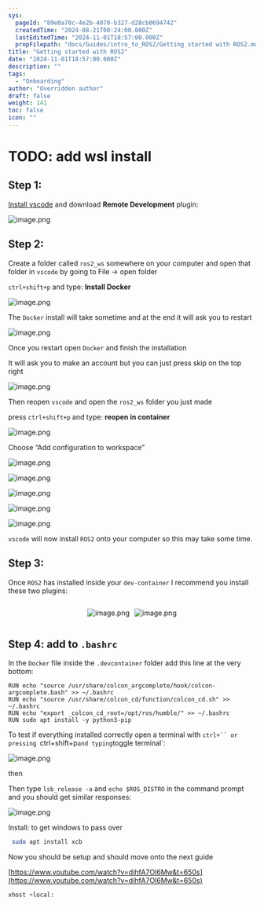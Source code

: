 ```yaml
---
sys:
  pageId: "89e0a78c-4e2b-4070-b327-d28cb0694742"
  createdTime: "2024-08-21T00:24:00.000Z"
  lastEditedTime: "2024-11-01T18:57:00.000Z"
  propFilepath: "docs/Guides/intro_to_ROS2/Getting started with ROS2.md"
title: "Getting started with ROS2"
date: "2024-11-01T18:57:00.000Z"
description: ""
tags:
  - "Onboarding"
author: "Overridden author"
draft: false
weight: 141
toc: false
icon: ""
---
```


# TODO: add wsl install

## Step 1:

[Install vscode](https://code.visualstudio.com/download) and download **Remote Development** plugin:

![image.png](https://prod-files-secure.s3.us-west-2.amazonaws.com/d518164a-d88e-44d1-a4ee-3adb3bd8bce0/efb52993-1881-4a40-b95e-6f020334f022/image.png?X-Amz-Algorithm=AWS4-HMAC-SHA256&X-Amz-Content-Sha256=UNSIGNED-PAYLOAD&X-Amz-Credential=ASIAZI2LB46645PIQX2M%2F20250206%2Fus-west-2%2Fs3%2Faws4_request&X-Amz-Date=20250206T070744Z&X-Amz-Expires=3600&X-Amz-Security-Token=IQoJb3JpZ2luX2VjED8aCXVzLXdlc3QtMiJGMEQCIHWzlzObpZGCZU2FPtno3%2FMiKqt8jghVSub2wfi72oMRAiAGJEbD%2FW2xXM6bYdz5aKDX%2Bvjv8UWWwHFq7bAgua2w%2BCr%2FAwhYEAAaDDYzNzQyMzE4MzgwNSIMv9fHYaSXqlBxUf3ZKtwDO3BWprJNnZNBOBaIufHlg18VVMZ8DDPNu00yEhrNxpOu96HLXy%2FINJi6fN%2FYYOlrgxWmpDDheFn8v1P1Ycojg91RkaH1v4%2BPwk0ltz9n9kz72i0ZW6xSfQTURAyRVGEGqyeaQWP5It7icLACbi2UshrawIbdGcTuiMX877E5cjFmKq89zFZT20sLEhg78ePH9vl6BfwWuO6f322J0VIxJALNH8qoTLFeGgcjwcRPo2EeWPiaOf%2BivcHG577Y0IbGRnXTPaPF2IHBZXi8g4V3zEy94yILvwMWd%2BvUQDIMEiJxmvdR2MF9eg%2FXnwv5wLzo36n9kAgGM138GSRlPWDKlAEEDMDGlqXdrJcWu4UBdSUzdodhvl2NHcZ%2BMbGuAv%2BywcXUlZr51VjGCabeDMU00pdxiCvRB84yEl7DPDp1N%2FyjxviLoFt8DSHyLr8TAU2NbeBCcPxeVQ7F%2Bx53o9qY0WejGGrBp41GWFHhN1glcvUxub3PtHxorZsLIBDw34Do1endffPc1iKwKdI%2BRt9%2FfYJ9TVtdUMbX4U6Ld%2BtIGqKKBpB97KtmJ4lsN2nM5bIq4mUDUDyjjzXsVhgZh6FwSpKHTDWnIcwnyz98J6f9PYdEdf88NlkBc8mWuRAwubaRvQY6pgHh%2B7usk5ihX2Sb%2BXfyWjPAXBW%2F8gzn%2FoyR3q4Uu%2BfkDqYW20PrPq2wBNFj05bIXnoADqi7EF5sqcRll80hBLoNt53tdGoXGh84X4%2Bwi4HDyPw2XAZTzk7rlhy15cbSIN%2FwfDeBF5yRpSVFBgs4z30uQZpYMEmkAF4YsRfEe9xgMHb2FZKyGjaewYvhyUAlr97Nz5Qe3VvCCCoFESFO0yQaEgGQ0RUy&X-Amz-Signature=da6119288401c59331f378cfb1c5af96ad480756dd6af9e10ff82430c5872134&X-Amz-SignedHeaders=host&x-id=GetObject)

## Step 2:

Create a folder called `ros2_ws` somewhere on your computer and open that folder in `vscode` by going to File → open folder 

`ctrl+shift+p` and type: **Install Docker**

![image.png](https://prod-files-secure.s3.us-west-2.amazonaws.com/d518164a-d88e-44d1-a4ee-3adb3bd8bce0/2269dc0e-1cd5-47ff-bceb-c04ad9b2eab0/image.png?X-Amz-Algorithm=AWS4-HMAC-SHA256&X-Amz-Content-Sha256=UNSIGNED-PAYLOAD&X-Amz-Credential=ASIAZI2LB46645PIQX2M%2F20250206%2Fus-west-2%2Fs3%2Faws4_request&X-Amz-Date=20250206T070744Z&X-Amz-Expires=3600&X-Amz-Security-Token=IQoJb3JpZ2luX2VjED8aCXVzLXdlc3QtMiJGMEQCIHWzlzObpZGCZU2FPtno3%2FMiKqt8jghVSub2wfi72oMRAiAGJEbD%2FW2xXM6bYdz5aKDX%2Bvjv8UWWwHFq7bAgua2w%2BCr%2FAwhYEAAaDDYzNzQyMzE4MzgwNSIMv9fHYaSXqlBxUf3ZKtwDO3BWprJNnZNBOBaIufHlg18VVMZ8DDPNu00yEhrNxpOu96HLXy%2FINJi6fN%2FYYOlrgxWmpDDheFn8v1P1Ycojg91RkaH1v4%2BPwk0ltz9n9kz72i0ZW6xSfQTURAyRVGEGqyeaQWP5It7icLACbi2UshrawIbdGcTuiMX877E5cjFmKq89zFZT20sLEhg78ePH9vl6BfwWuO6f322J0VIxJALNH8qoTLFeGgcjwcRPo2EeWPiaOf%2BivcHG577Y0IbGRnXTPaPF2IHBZXi8g4V3zEy94yILvwMWd%2BvUQDIMEiJxmvdR2MF9eg%2FXnwv5wLzo36n9kAgGM138GSRlPWDKlAEEDMDGlqXdrJcWu4UBdSUzdodhvl2NHcZ%2BMbGuAv%2BywcXUlZr51VjGCabeDMU00pdxiCvRB84yEl7DPDp1N%2FyjxviLoFt8DSHyLr8TAU2NbeBCcPxeVQ7F%2Bx53o9qY0WejGGrBp41GWFHhN1glcvUxub3PtHxorZsLIBDw34Do1endffPc1iKwKdI%2BRt9%2FfYJ9TVtdUMbX4U6Ld%2BtIGqKKBpB97KtmJ4lsN2nM5bIq4mUDUDyjjzXsVhgZh6FwSpKHTDWnIcwnyz98J6f9PYdEdf88NlkBc8mWuRAwubaRvQY6pgHh%2B7usk5ihX2Sb%2BXfyWjPAXBW%2F8gzn%2FoyR3q4Uu%2BfkDqYW20PrPq2wBNFj05bIXnoADqi7EF5sqcRll80hBLoNt53tdGoXGh84X4%2Bwi4HDyPw2XAZTzk7rlhy15cbSIN%2FwfDeBF5yRpSVFBgs4z30uQZpYMEmkAF4YsRfEe9xgMHb2FZKyGjaewYvhyUAlr97Nz5Qe3VvCCCoFESFO0yQaEgGQ0RUy&X-Amz-Signature=f657155888f73c264477971bb9459809e780d952c049e68ad88c0f1ae01556a0&X-Amz-SignedHeaders=host&x-id=GetObject)

The `Docker` install will take sometime and at the end it will ask you to restart

![image.png](https://prod-files-secure.s3.us-west-2.amazonaws.com/d518164a-d88e-44d1-a4ee-3adb3bd8bce0/ed233f78-be33-4b1f-b89c-9c346c0e961e/image.png?X-Amz-Algorithm=AWS4-HMAC-SHA256&X-Amz-Content-Sha256=UNSIGNED-PAYLOAD&X-Amz-Credential=ASIAZI2LB46645PIQX2M%2F20250206%2Fus-west-2%2Fs3%2Faws4_request&X-Amz-Date=20250206T070744Z&X-Amz-Expires=3600&X-Amz-Security-Token=IQoJb3JpZ2luX2VjED8aCXVzLXdlc3QtMiJGMEQCIHWzlzObpZGCZU2FPtno3%2FMiKqt8jghVSub2wfi72oMRAiAGJEbD%2FW2xXM6bYdz5aKDX%2Bvjv8UWWwHFq7bAgua2w%2BCr%2FAwhYEAAaDDYzNzQyMzE4MzgwNSIMv9fHYaSXqlBxUf3ZKtwDO3BWprJNnZNBOBaIufHlg18VVMZ8DDPNu00yEhrNxpOu96HLXy%2FINJi6fN%2FYYOlrgxWmpDDheFn8v1P1Ycojg91RkaH1v4%2BPwk0ltz9n9kz72i0ZW6xSfQTURAyRVGEGqyeaQWP5It7icLACbi2UshrawIbdGcTuiMX877E5cjFmKq89zFZT20sLEhg78ePH9vl6BfwWuO6f322J0VIxJALNH8qoTLFeGgcjwcRPo2EeWPiaOf%2BivcHG577Y0IbGRnXTPaPF2IHBZXi8g4V3zEy94yILvwMWd%2BvUQDIMEiJxmvdR2MF9eg%2FXnwv5wLzo36n9kAgGM138GSRlPWDKlAEEDMDGlqXdrJcWu4UBdSUzdodhvl2NHcZ%2BMbGuAv%2BywcXUlZr51VjGCabeDMU00pdxiCvRB84yEl7DPDp1N%2FyjxviLoFt8DSHyLr8TAU2NbeBCcPxeVQ7F%2Bx53o9qY0WejGGrBp41GWFHhN1glcvUxub3PtHxorZsLIBDw34Do1endffPc1iKwKdI%2BRt9%2FfYJ9TVtdUMbX4U6Ld%2BtIGqKKBpB97KtmJ4lsN2nM5bIq4mUDUDyjjzXsVhgZh6FwSpKHTDWnIcwnyz98J6f9PYdEdf88NlkBc8mWuRAwubaRvQY6pgHh%2B7usk5ihX2Sb%2BXfyWjPAXBW%2F8gzn%2FoyR3q4Uu%2BfkDqYW20PrPq2wBNFj05bIXnoADqi7EF5sqcRll80hBLoNt53tdGoXGh84X4%2Bwi4HDyPw2XAZTzk7rlhy15cbSIN%2FwfDeBF5yRpSVFBgs4z30uQZpYMEmkAF4YsRfEe9xgMHb2FZKyGjaewYvhyUAlr97Nz5Qe3VvCCCoFESFO0yQaEgGQ0RUy&X-Amz-Signature=a8cc6038d847256ec24ce1abdecaa5980d6ad9087ec03a3fd7205a2328ea587a&X-Amz-SignedHeaders=host&x-id=GetObject)

Once you restart open `Docker` and finish the installation

It will ask you to make an account but you can just press skip on the top right

![image.png](https://prod-files-secure.s3.us-west-2.amazonaws.com/d518164a-d88e-44d1-a4ee-3adb3bd8bce0/21010ad9-1659-4fd9-9f59-9932a09b2a3d/image.png?X-Amz-Algorithm=AWS4-HMAC-SHA256&X-Amz-Content-Sha256=UNSIGNED-PAYLOAD&X-Amz-Credential=ASIAZI2LB46645PIQX2M%2F20250206%2Fus-west-2%2Fs3%2Faws4_request&X-Amz-Date=20250206T070744Z&X-Amz-Expires=3600&X-Amz-Security-Token=IQoJb3JpZ2luX2VjED8aCXVzLXdlc3QtMiJGMEQCIHWzlzObpZGCZU2FPtno3%2FMiKqt8jghVSub2wfi72oMRAiAGJEbD%2FW2xXM6bYdz5aKDX%2Bvjv8UWWwHFq7bAgua2w%2BCr%2FAwhYEAAaDDYzNzQyMzE4MzgwNSIMv9fHYaSXqlBxUf3ZKtwDO3BWprJNnZNBOBaIufHlg18VVMZ8DDPNu00yEhrNxpOu96HLXy%2FINJi6fN%2FYYOlrgxWmpDDheFn8v1P1Ycojg91RkaH1v4%2BPwk0ltz9n9kz72i0ZW6xSfQTURAyRVGEGqyeaQWP5It7icLACbi2UshrawIbdGcTuiMX877E5cjFmKq89zFZT20sLEhg78ePH9vl6BfwWuO6f322J0VIxJALNH8qoTLFeGgcjwcRPo2EeWPiaOf%2BivcHG577Y0IbGRnXTPaPF2IHBZXi8g4V3zEy94yILvwMWd%2BvUQDIMEiJxmvdR2MF9eg%2FXnwv5wLzo36n9kAgGM138GSRlPWDKlAEEDMDGlqXdrJcWu4UBdSUzdodhvl2NHcZ%2BMbGuAv%2BywcXUlZr51VjGCabeDMU00pdxiCvRB84yEl7DPDp1N%2FyjxviLoFt8DSHyLr8TAU2NbeBCcPxeVQ7F%2Bx53o9qY0WejGGrBp41GWFHhN1glcvUxub3PtHxorZsLIBDw34Do1endffPc1iKwKdI%2BRt9%2FfYJ9TVtdUMbX4U6Ld%2BtIGqKKBpB97KtmJ4lsN2nM5bIq4mUDUDyjjzXsVhgZh6FwSpKHTDWnIcwnyz98J6f9PYdEdf88NlkBc8mWuRAwubaRvQY6pgHh%2B7usk5ihX2Sb%2BXfyWjPAXBW%2F8gzn%2FoyR3q4Uu%2BfkDqYW20PrPq2wBNFj05bIXnoADqi7EF5sqcRll80hBLoNt53tdGoXGh84X4%2Bwi4HDyPw2XAZTzk7rlhy15cbSIN%2FwfDeBF5yRpSVFBgs4z30uQZpYMEmkAF4YsRfEe9xgMHb2FZKyGjaewYvhyUAlr97Nz5Qe3VvCCCoFESFO0yQaEgGQ0RUy&X-Amz-Signature=a9020a77337bbd47d8099bbb23bbf7e07bdd85142e3ca67d92bc6642a6e8c550&X-Amz-SignedHeaders=host&x-id=GetObject)

Then reopen `vscode` and open the `ros2_ws` folder you just made

press `ctrl+shift+p` and type: **reopen in container**

![image.png](https://prod-files-secure.s3.us-west-2.amazonaws.com/d518164a-d88e-44d1-a4ee-3adb3bd8bce0/4e93b8c2-41ad-488c-8095-c74205196118/image.png?X-Amz-Algorithm=AWS4-HMAC-SHA256&X-Amz-Content-Sha256=UNSIGNED-PAYLOAD&X-Amz-Credential=ASIAZI2LB46645PIQX2M%2F20250206%2Fus-west-2%2Fs3%2Faws4_request&X-Amz-Date=20250206T070744Z&X-Amz-Expires=3600&X-Amz-Security-Token=IQoJb3JpZ2luX2VjED8aCXVzLXdlc3QtMiJGMEQCIHWzlzObpZGCZU2FPtno3%2FMiKqt8jghVSub2wfi72oMRAiAGJEbD%2FW2xXM6bYdz5aKDX%2Bvjv8UWWwHFq7bAgua2w%2BCr%2FAwhYEAAaDDYzNzQyMzE4MzgwNSIMv9fHYaSXqlBxUf3ZKtwDO3BWprJNnZNBOBaIufHlg18VVMZ8DDPNu00yEhrNxpOu96HLXy%2FINJi6fN%2FYYOlrgxWmpDDheFn8v1P1Ycojg91RkaH1v4%2BPwk0ltz9n9kz72i0ZW6xSfQTURAyRVGEGqyeaQWP5It7icLACbi2UshrawIbdGcTuiMX877E5cjFmKq89zFZT20sLEhg78ePH9vl6BfwWuO6f322J0VIxJALNH8qoTLFeGgcjwcRPo2EeWPiaOf%2BivcHG577Y0IbGRnXTPaPF2IHBZXi8g4V3zEy94yILvwMWd%2BvUQDIMEiJxmvdR2MF9eg%2FXnwv5wLzo36n9kAgGM138GSRlPWDKlAEEDMDGlqXdrJcWu4UBdSUzdodhvl2NHcZ%2BMbGuAv%2BywcXUlZr51VjGCabeDMU00pdxiCvRB84yEl7DPDp1N%2FyjxviLoFt8DSHyLr8TAU2NbeBCcPxeVQ7F%2Bx53o9qY0WejGGrBp41GWFHhN1glcvUxub3PtHxorZsLIBDw34Do1endffPc1iKwKdI%2BRt9%2FfYJ9TVtdUMbX4U6Ld%2BtIGqKKBpB97KtmJ4lsN2nM5bIq4mUDUDyjjzXsVhgZh6FwSpKHTDWnIcwnyz98J6f9PYdEdf88NlkBc8mWuRAwubaRvQY6pgHh%2B7usk5ihX2Sb%2BXfyWjPAXBW%2F8gzn%2FoyR3q4Uu%2BfkDqYW20PrPq2wBNFj05bIXnoADqi7EF5sqcRll80hBLoNt53tdGoXGh84X4%2Bwi4HDyPw2XAZTzk7rlhy15cbSIN%2FwfDeBF5yRpSVFBgs4z30uQZpYMEmkAF4YsRfEe9xgMHb2FZKyGjaewYvhyUAlr97Nz5Qe3VvCCCoFESFO0yQaEgGQ0RUy&X-Amz-Signature=fcd977fa34a35fc77e1b9c01ea09b51b544893d8bfbbc118c1bf1453cb66204b&X-Amz-SignedHeaders=host&x-id=GetObject)

Choose “Add configuration to workspace”

![image.png](https://prod-files-secure.s3.us-west-2.amazonaws.com/d518164a-d88e-44d1-a4ee-3adb3bd8bce0/9560b282-5060-4989-ba37-97e7b2c22476/image.png?X-Amz-Algorithm=AWS4-HMAC-SHA256&X-Amz-Content-Sha256=UNSIGNED-PAYLOAD&X-Amz-Credential=ASIAZI2LB46645PIQX2M%2F20250206%2Fus-west-2%2Fs3%2Faws4_request&X-Amz-Date=20250206T070744Z&X-Amz-Expires=3600&X-Amz-Security-Token=IQoJb3JpZ2luX2VjED8aCXVzLXdlc3QtMiJGMEQCIHWzlzObpZGCZU2FPtno3%2FMiKqt8jghVSub2wfi72oMRAiAGJEbD%2FW2xXM6bYdz5aKDX%2Bvjv8UWWwHFq7bAgua2w%2BCr%2FAwhYEAAaDDYzNzQyMzE4MzgwNSIMv9fHYaSXqlBxUf3ZKtwDO3BWprJNnZNBOBaIufHlg18VVMZ8DDPNu00yEhrNxpOu96HLXy%2FINJi6fN%2FYYOlrgxWmpDDheFn8v1P1Ycojg91RkaH1v4%2BPwk0ltz9n9kz72i0ZW6xSfQTURAyRVGEGqyeaQWP5It7icLACbi2UshrawIbdGcTuiMX877E5cjFmKq89zFZT20sLEhg78ePH9vl6BfwWuO6f322J0VIxJALNH8qoTLFeGgcjwcRPo2EeWPiaOf%2BivcHG577Y0IbGRnXTPaPF2IHBZXi8g4V3zEy94yILvwMWd%2BvUQDIMEiJxmvdR2MF9eg%2FXnwv5wLzo36n9kAgGM138GSRlPWDKlAEEDMDGlqXdrJcWu4UBdSUzdodhvl2NHcZ%2BMbGuAv%2BywcXUlZr51VjGCabeDMU00pdxiCvRB84yEl7DPDp1N%2FyjxviLoFt8DSHyLr8TAU2NbeBCcPxeVQ7F%2Bx53o9qY0WejGGrBp41GWFHhN1glcvUxub3PtHxorZsLIBDw34Do1endffPc1iKwKdI%2BRt9%2FfYJ9TVtdUMbX4U6Ld%2BtIGqKKBpB97KtmJ4lsN2nM5bIq4mUDUDyjjzXsVhgZh6FwSpKHTDWnIcwnyz98J6f9PYdEdf88NlkBc8mWuRAwubaRvQY6pgHh%2B7usk5ihX2Sb%2BXfyWjPAXBW%2F8gzn%2FoyR3q4Uu%2BfkDqYW20PrPq2wBNFj05bIXnoADqi7EF5sqcRll80hBLoNt53tdGoXGh84X4%2Bwi4HDyPw2XAZTzk7rlhy15cbSIN%2FwfDeBF5yRpSVFBgs4z30uQZpYMEmkAF4YsRfEe9xgMHb2FZKyGjaewYvhyUAlr97Nz5Qe3VvCCCoFESFO0yQaEgGQ0RUy&X-Amz-Signature=15e96a5dfec1396c1e02bcdfbfb58bea6ddf715aefec059472acdee7893e793d&X-Amz-SignedHeaders=host&x-id=GetObject)

![image.png](https://prod-files-secure.s3.us-west-2.amazonaws.com/d518164a-d88e-44d1-a4ee-3adb3bd8bce0/2ee63f81-886b-48e8-a553-dc6e5eac99e4/image.png?X-Amz-Algorithm=AWS4-HMAC-SHA256&X-Amz-Content-Sha256=UNSIGNED-PAYLOAD&X-Amz-Credential=ASIAZI2LB46645PIQX2M%2F20250206%2Fus-west-2%2Fs3%2Faws4_request&X-Amz-Date=20250206T070744Z&X-Amz-Expires=3600&X-Amz-Security-Token=IQoJb3JpZ2luX2VjED8aCXVzLXdlc3QtMiJGMEQCIHWzlzObpZGCZU2FPtno3%2FMiKqt8jghVSub2wfi72oMRAiAGJEbD%2FW2xXM6bYdz5aKDX%2Bvjv8UWWwHFq7bAgua2w%2BCr%2FAwhYEAAaDDYzNzQyMzE4MzgwNSIMv9fHYaSXqlBxUf3ZKtwDO3BWprJNnZNBOBaIufHlg18VVMZ8DDPNu00yEhrNxpOu96HLXy%2FINJi6fN%2FYYOlrgxWmpDDheFn8v1P1Ycojg91RkaH1v4%2BPwk0ltz9n9kz72i0ZW6xSfQTURAyRVGEGqyeaQWP5It7icLACbi2UshrawIbdGcTuiMX877E5cjFmKq89zFZT20sLEhg78ePH9vl6BfwWuO6f322J0VIxJALNH8qoTLFeGgcjwcRPo2EeWPiaOf%2BivcHG577Y0IbGRnXTPaPF2IHBZXi8g4V3zEy94yILvwMWd%2BvUQDIMEiJxmvdR2MF9eg%2FXnwv5wLzo36n9kAgGM138GSRlPWDKlAEEDMDGlqXdrJcWu4UBdSUzdodhvl2NHcZ%2BMbGuAv%2BywcXUlZr51VjGCabeDMU00pdxiCvRB84yEl7DPDp1N%2FyjxviLoFt8DSHyLr8TAU2NbeBCcPxeVQ7F%2Bx53o9qY0WejGGrBp41GWFHhN1glcvUxub3PtHxorZsLIBDw34Do1endffPc1iKwKdI%2BRt9%2FfYJ9TVtdUMbX4U6Ld%2BtIGqKKBpB97KtmJ4lsN2nM5bIq4mUDUDyjjzXsVhgZh6FwSpKHTDWnIcwnyz98J6f9PYdEdf88NlkBc8mWuRAwubaRvQY6pgHh%2B7usk5ihX2Sb%2BXfyWjPAXBW%2F8gzn%2FoyR3q4Uu%2BfkDqYW20PrPq2wBNFj05bIXnoADqi7EF5sqcRll80hBLoNt53tdGoXGh84X4%2Bwi4HDyPw2XAZTzk7rlhy15cbSIN%2FwfDeBF5yRpSVFBgs4z30uQZpYMEmkAF4YsRfEe9xgMHb2FZKyGjaewYvhyUAlr97Nz5Qe3VvCCCoFESFO0yQaEgGQ0RUy&X-Amz-Signature=1b391a65b207fb16cad10a848d23bc9b4c7c22f1c8aceb99828edc5092fe66f4&X-Amz-SignedHeaders=host&x-id=GetObject)

![image.png](https://prod-files-secure.s3.us-west-2.amazonaws.com/d518164a-d88e-44d1-a4ee-3adb3bd8bce0/ae1580b2-b048-407e-aed9-b584224a7a04/image.png?X-Amz-Algorithm=AWS4-HMAC-SHA256&X-Amz-Content-Sha256=UNSIGNED-PAYLOAD&X-Amz-Credential=ASIAZI2LB46645PIQX2M%2F20250206%2Fus-west-2%2Fs3%2Faws4_request&X-Amz-Date=20250206T070744Z&X-Amz-Expires=3600&X-Amz-Security-Token=IQoJb3JpZ2luX2VjED8aCXVzLXdlc3QtMiJGMEQCIHWzlzObpZGCZU2FPtno3%2FMiKqt8jghVSub2wfi72oMRAiAGJEbD%2FW2xXM6bYdz5aKDX%2Bvjv8UWWwHFq7bAgua2w%2BCr%2FAwhYEAAaDDYzNzQyMzE4MzgwNSIMv9fHYaSXqlBxUf3ZKtwDO3BWprJNnZNBOBaIufHlg18VVMZ8DDPNu00yEhrNxpOu96HLXy%2FINJi6fN%2FYYOlrgxWmpDDheFn8v1P1Ycojg91RkaH1v4%2BPwk0ltz9n9kz72i0ZW6xSfQTURAyRVGEGqyeaQWP5It7icLACbi2UshrawIbdGcTuiMX877E5cjFmKq89zFZT20sLEhg78ePH9vl6BfwWuO6f322J0VIxJALNH8qoTLFeGgcjwcRPo2EeWPiaOf%2BivcHG577Y0IbGRnXTPaPF2IHBZXi8g4V3zEy94yILvwMWd%2BvUQDIMEiJxmvdR2MF9eg%2FXnwv5wLzo36n9kAgGM138GSRlPWDKlAEEDMDGlqXdrJcWu4UBdSUzdodhvl2NHcZ%2BMbGuAv%2BywcXUlZr51VjGCabeDMU00pdxiCvRB84yEl7DPDp1N%2FyjxviLoFt8DSHyLr8TAU2NbeBCcPxeVQ7F%2Bx53o9qY0WejGGrBp41GWFHhN1glcvUxub3PtHxorZsLIBDw34Do1endffPc1iKwKdI%2BRt9%2FfYJ9TVtdUMbX4U6Ld%2BtIGqKKBpB97KtmJ4lsN2nM5bIq4mUDUDyjjzXsVhgZh6FwSpKHTDWnIcwnyz98J6f9PYdEdf88NlkBc8mWuRAwubaRvQY6pgHh%2B7usk5ihX2Sb%2BXfyWjPAXBW%2F8gzn%2FoyR3q4Uu%2BfkDqYW20PrPq2wBNFj05bIXnoADqi7EF5sqcRll80hBLoNt53tdGoXGh84X4%2Bwi4HDyPw2XAZTzk7rlhy15cbSIN%2FwfDeBF5yRpSVFBgs4z30uQZpYMEmkAF4YsRfEe9xgMHb2FZKyGjaewYvhyUAlr97Nz5Qe3VvCCCoFESFO0yQaEgGQ0RUy&X-Amz-Signature=1628f9d9a0bfe48c0a78f9339fb0cea3e90d621d9bb65c234f2905664c0e596d&X-Amz-SignedHeaders=host&x-id=GetObject)

![image.png](https://prod-files-secure.s3.us-west-2.amazonaws.com/d518164a-d88e-44d1-a4ee-3adb3bd8bce0/53255b28-f75e-430f-b9e3-c0ac8577e42b/image.png?X-Amz-Algorithm=AWS4-HMAC-SHA256&X-Amz-Content-Sha256=UNSIGNED-PAYLOAD&X-Amz-Credential=ASIAZI2LB46645PIQX2M%2F20250206%2Fus-west-2%2Fs3%2Faws4_request&X-Amz-Date=20250206T070744Z&X-Amz-Expires=3600&X-Amz-Security-Token=IQoJb3JpZ2luX2VjED8aCXVzLXdlc3QtMiJGMEQCIHWzlzObpZGCZU2FPtno3%2FMiKqt8jghVSub2wfi72oMRAiAGJEbD%2FW2xXM6bYdz5aKDX%2Bvjv8UWWwHFq7bAgua2w%2BCr%2FAwhYEAAaDDYzNzQyMzE4MzgwNSIMv9fHYaSXqlBxUf3ZKtwDO3BWprJNnZNBOBaIufHlg18VVMZ8DDPNu00yEhrNxpOu96HLXy%2FINJi6fN%2FYYOlrgxWmpDDheFn8v1P1Ycojg91RkaH1v4%2BPwk0ltz9n9kz72i0ZW6xSfQTURAyRVGEGqyeaQWP5It7icLACbi2UshrawIbdGcTuiMX877E5cjFmKq89zFZT20sLEhg78ePH9vl6BfwWuO6f322J0VIxJALNH8qoTLFeGgcjwcRPo2EeWPiaOf%2BivcHG577Y0IbGRnXTPaPF2IHBZXi8g4V3zEy94yILvwMWd%2BvUQDIMEiJxmvdR2MF9eg%2FXnwv5wLzo36n9kAgGM138GSRlPWDKlAEEDMDGlqXdrJcWu4UBdSUzdodhvl2NHcZ%2BMbGuAv%2BywcXUlZr51VjGCabeDMU00pdxiCvRB84yEl7DPDp1N%2FyjxviLoFt8DSHyLr8TAU2NbeBCcPxeVQ7F%2Bx53o9qY0WejGGrBp41GWFHhN1glcvUxub3PtHxorZsLIBDw34Do1endffPc1iKwKdI%2BRt9%2FfYJ9TVtdUMbX4U6Ld%2BtIGqKKBpB97KtmJ4lsN2nM5bIq4mUDUDyjjzXsVhgZh6FwSpKHTDWnIcwnyz98J6f9PYdEdf88NlkBc8mWuRAwubaRvQY6pgHh%2B7usk5ihX2Sb%2BXfyWjPAXBW%2F8gzn%2FoyR3q4Uu%2BfkDqYW20PrPq2wBNFj05bIXnoADqi7EF5sqcRll80hBLoNt53tdGoXGh84X4%2Bwi4HDyPw2XAZTzk7rlhy15cbSIN%2FwfDeBF5yRpSVFBgs4z30uQZpYMEmkAF4YsRfEe9xgMHb2FZKyGjaewYvhyUAlr97Nz5Qe3VvCCCoFESFO0yQaEgGQ0RUy&X-Amz-Signature=1bfe64f08b0e9b18100027c31a0d79fec11c95625b24b36868d00a746d3c9146&X-Amz-SignedHeaders=host&x-id=GetObject)

![image.png](https://prod-files-secure.s3.us-west-2.amazonaws.com/d518164a-d88e-44d1-a4ee-3adb3bd8bce0/7c562767-5af9-4ffb-97d1-327bcdf4ee00/image.png?X-Amz-Algorithm=AWS4-HMAC-SHA256&X-Amz-Content-Sha256=UNSIGNED-PAYLOAD&X-Amz-Credential=ASIAZI2LB46645PIQX2M%2F20250206%2Fus-west-2%2Fs3%2Faws4_request&X-Amz-Date=20250206T070744Z&X-Amz-Expires=3600&X-Amz-Security-Token=IQoJb3JpZ2luX2VjED8aCXVzLXdlc3QtMiJGMEQCIHWzlzObpZGCZU2FPtno3%2FMiKqt8jghVSub2wfi72oMRAiAGJEbD%2FW2xXM6bYdz5aKDX%2Bvjv8UWWwHFq7bAgua2w%2BCr%2FAwhYEAAaDDYzNzQyMzE4MzgwNSIMv9fHYaSXqlBxUf3ZKtwDO3BWprJNnZNBOBaIufHlg18VVMZ8DDPNu00yEhrNxpOu96HLXy%2FINJi6fN%2FYYOlrgxWmpDDheFn8v1P1Ycojg91RkaH1v4%2BPwk0ltz9n9kz72i0ZW6xSfQTURAyRVGEGqyeaQWP5It7icLACbi2UshrawIbdGcTuiMX877E5cjFmKq89zFZT20sLEhg78ePH9vl6BfwWuO6f322J0VIxJALNH8qoTLFeGgcjwcRPo2EeWPiaOf%2BivcHG577Y0IbGRnXTPaPF2IHBZXi8g4V3zEy94yILvwMWd%2BvUQDIMEiJxmvdR2MF9eg%2FXnwv5wLzo36n9kAgGM138GSRlPWDKlAEEDMDGlqXdrJcWu4UBdSUzdodhvl2NHcZ%2BMbGuAv%2BywcXUlZr51VjGCabeDMU00pdxiCvRB84yEl7DPDp1N%2FyjxviLoFt8DSHyLr8TAU2NbeBCcPxeVQ7F%2Bx53o9qY0WejGGrBp41GWFHhN1glcvUxub3PtHxorZsLIBDw34Do1endffPc1iKwKdI%2BRt9%2FfYJ9TVtdUMbX4U6Ld%2BtIGqKKBpB97KtmJ4lsN2nM5bIq4mUDUDyjjzXsVhgZh6FwSpKHTDWnIcwnyz98J6f9PYdEdf88NlkBc8mWuRAwubaRvQY6pgHh%2B7usk5ihX2Sb%2BXfyWjPAXBW%2F8gzn%2FoyR3q4Uu%2BfkDqYW20PrPq2wBNFj05bIXnoADqi7EF5sqcRll80hBLoNt53tdGoXGh84X4%2Bwi4HDyPw2XAZTzk7rlhy15cbSIN%2FwfDeBF5yRpSVFBgs4z30uQZpYMEmkAF4YsRfEe9xgMHb2FZKyGjaewYvhyUAlr97Nz5Qe3VvCCCoFESFO0yQaEgGQ0RUy&X-Amz-Signature=6ccaefb88621567924c89d58e041ef353fcee09871a2e62a5aafb8313ef09d52&X-Amz-SignedHeaders=host&x-id=GetObject)

`vscode` will now install `ROS2` onto your computer so this may take some time.

## Step 3:

Once `ROS2` has installed inside your `dev-container` I recommend you install these two plugins:

<div style="display: flex;flex-direction: row; column-gap:10px; max-width: 630px;justify-content: center;">
<div>

![image.png](https://prod-files-secure.s3.us-west-2.amazonaws.com/d518164a-d88e-44d1-a4ee-3adb3bd8bce0/3fc3d550-5a54-4ba1-ba6b-faa01cdb7369/image.png?X-Amz-Algorithm=AWS4-HMAC-SHA256&X-Amz-Content-Sha256=UNSIGNED-PAYLOAD&X-Amz-Credential=ASIAZI2LB466VYEJ5VHD%2F20250206%2Fus-west-2%2Fs3%2Faws4_request&X-Amz-Date=20250206T070747Z&X-Amz-Expires=3600&X-Amz-Security-Token=IQoJb3JpZ2luX2VjED8aCXVzLXdlc3QtMiJHMEUCIQCKtS3S%2Bd2VLVQMiUGnzasg5ksRX1xBsrgh0Pd21RdlSwIgKaNbflMOTmJPl5IQWlIaZi2UJ8oHq6MX2xlnLVjXTVUq%2FwMIWBAAGgw2Mzc0MjMxODM4MDUiDHKHdfPMkNuGsX59circA4LuM1w65196ACE%2FqHBvZw4EgLxRs3hRV30FfbnTXkZWpPbT%2Bi7Q3EylksaaFVWzdpv470RfJf3N5cGMJgrX3ki3TdftrSHRLE0N22EE6U8qjDTO9ysAz3rwtbfFTLXwoAjlEpVW0noUXtmke6Xrg24Zw0Hb4PnRyITCmBOxxafXb5q3Yl%2BSvGGjzivK1qqoLD%2Bs7j9RT4hTVXlDgLJvMWK3zmMgUAu5si7fjgEULXN0i1MHwwtaC%2F84jVJCxVysHNTx6O4do%2FUuu3Hg02vZv7sWycchf4nS89cA4rWrj3GxwvlFy1DQk4Erz3M54auIXekIDHiSDGvUm1GKjJ6XtEamA4Rq%2BauheBqX6Etpk582YflU%2BEos%2FVwTN4nDmicxtAKg5857GDjGghbZdYf1qGMw316PsPxnATcJOlVFZf6KKvSLXIvS3Xubf31ey4OR9rZkb05f%2Fu7AejOiLhNAeyALhDqtd7i71Zx6aD4HXmNEi3ALUazAyGQg4KgoXBhs2p0qR4YdQKrCTJ%2FZDuB1wgr1T66ZLI9oxGPvlQnlsekomoqtJXoQVxepgPhgp1Xgn6CDFoOfc5gNOliUpEWGC4MN%2BGj6gEosOtPoOpVX126XK%2FqqO9RjE%2BVrulGaMKG2kb0GOqUBxoj7o27R5Yh4uuBYkf9VE4tRsGIsrtZcVh7G8zK0%2FHAz0SSPVC0AKcwZtaWzQ5ss24QbItmCCrcNzzKbeKg0aWGkT1zr9u9BZKux1Yv5xIeuI4cN8Dv%2F3M531dyaRLAcd02jYmD%2FMNSQaDoj8y0prKqJCZcfV2JE%2Bl%2BrCB4R6eAduMk7nlTNQskDs%2BxsHa%2F09wQNzeLPZTY9fvd2qM%2FzaJk9W2aH&X-Amz-Signature=8d7be214c6aeee385a10795c1cc1e782716ef76ea6c79b86cfbe5234efe7c724&X-Amz-SignedHeaders=host&x-id=GetObject)

</div>
<div>

![image.png](https://prod-files-secure.s3.us-west-2.amazonaws.com/d518164a-d88e-44d1-a4ee-3adb3bd8bce0/d994cc66-13c2-4093-a5a3-f84cf4601a82/image.png?X-Amz-Algorithm=AWS4-HMAC-SHA256&X-Amz-Content-Sha256=UNSIGNED-PAYLOAD&X-Amz-Credential=ASIAZI2LB4663PRCTDIN%2F20250206%2Fus-west-2%2Fs3%2Faws4_request&X-Amz-Date=20250206T070748Z&X-Amz-Expires=3600&X-Amz-Security-Token=IQoJb3JpZ2luX2VjED8aCXVzLXdlc3QtMiJGMEQCIDRIUShb4CIYVSUzUYo%2F6nEhdlo%2FjzAgdalP5Dg5OhZKAiBdDkWJnvs9avMqYzr7YuzHyn%2BrAgfzleK%2FgE11PJ5x1Sr%2FAwhYEAAaDDYzNzQyMzE4MzgwNSIMBrg7AiC2u%2BdpzlCVKtwDUFJ9bnZNnlcLGd75MzyLAR6pvkpxngLkvrM%2Bh7ffDloQNnwPRfhS9cFNRIdA9BSysWCmAk%2F%2FyeQlLYBdCuDcgv8LKBK4fhpFd4fxVSq6DnBXoe1vRM5UvcrzJNzFI1TX9E6CinwE1tyysQHectIx9qfaAH3hKip0d3UdWGbZT6sH%2F8u1WCQU%2FLTKuHArHd7JO2z27bfK%2F5H3NLahfkx%2FSjnA6kM19IPL6yAo18wWMzchlBMjlDx3nWyKjFnIjGReNOi%2F1ZcxVitYFiHWCXbp%2FYlfsbj65jRxWY1BtYdoeUC2T1zgrW6aRAO0hjusH4M98jQJW3LBbFVnB1LHYmA38Z5JvMKlWGpFBbLeDAuAbNMFjfGbwkNP9UVldt71pDvhR%2B1vX1TqJO8Jz%2FEdm7AL3ePucz7X%2Bp6y15Gop5RuRRLjy1SDlzODFTxIeAaiGaOUrNfvSKw1NlrwJtBQNpzgn2z8Wvfglw1ld8v6p4SJ1Jb%2F8YuCEIn4usj2XinOzfcrNduSkHJBTQuq60b3TLer3xLs73zc%2F7z9EkxcLLpAzP3Z4%2BzvzZ3iYgqbLwzWFWa6dzmTUdiCLFtwv9TPjZtFzG4V33I6PojYyp6GHXaL9rcMqH8ZJCMoZzeekcww%2FraRvQY6pgH68F%2FFOolv%2B0oi1JbusIxSUGDS8yvFuY8Nm2U6iWP2AQ%2FsoqeKT1YG9GlGHxv7PGA3uwEpSEUI%2FjMFJDUYj2HrKwacVRuI%2B1%2Biaz1b5JxwPSMQ9X0VkH9WQ5evMkXa%2FakyZFP5LcK%2B8qf%2F6CNqId%2B94neSrwFj%2FgbaQe0mBoQ5ELH3E8wLCYtM3owHXboq2hQvGSRH6j78DAZPddjBUVeS9FizEdae&X-Amz-Signature=f7334bfd7bdcbac1bf4ec54d58838c00d9821ec059536c318a81974080c7d72e&X-Amz-SignedHeaders=host&x-id=GetObject)

</div>
</div>

## Step 4: add to `.bashrc`

In the `Docker` file inside the `.devcontainer` folder add this line at the very bottom: 

```docker
RUN echo "source /usr/share/colcon_argcomplete/hook/colcon-argcomplete.bash" >> ~/.bashrc
RUN echo "source /usr/share/colcon_cd/function/colcon_cd.sh" >> ~/.bashrc
RUN echo "export _colcon_cd_root=/opt/ros/humble/" >> ~/.bashrc
RUN sudo apt install -y python3-pip 
```

To test if everything installed correctly open a terminal with `ctrl+`` or pressing `ctrl+shift+p` and typing `toggle terminal`:

![image.png](https://prod-files-secure.s3.us-west-2.amazonaws.com/d518164a-d88e-44d1-a4ee-3adb3bd8bce0/6a4943d8-b04e-4c02-9a58-775f3384d1a5/image.png?X-Amz-Algorithm=AWS4-HMAC-SHA256&X-Amz-Content-Sha256=UNSIGNED-PAYLOAD&X-Amz-Credential=ASIAZI2LB46645PIQX2M%2F20250206%2Fus-west-2%2Fs3%2Faws4_request&X-Amz-Date=20250206T070744Z&X-Amz-Expires=3600&X-Amz-Security-Token=IQoJb3JpZ2luX2VjED8aCXVzLXdlc3QtMiJGMEQCIHWzlzObpZGCZU2FPtno3%2FMiKqt8jghVSub2wfi72oMRAiAGJEbD%2FW2xXM6bYdz5aKDX%2Bvjv8UWWwHFq7bAgua2w%2BCr%2FAwhYEAAaDDYzNzQyMzE4MzgwNSIMv9fHYaSXqlBxUf3ZKtwDO3BWprJNnZNBOBaIufHlg18VVMZ8DDPNu00yEhrNxpOu96HLXy%2FINJi6fN%2FYYOlrgxWmpDDheFn8v1P1Ycojg91RkaH1v4%2BPwk0ltz9n9kz72i0ZW6xSfQTURAyRVGEGqyeaQWP5It7icLACbi2UshrawIbdGcTuiMX877E5cjFmKq89zFZT20sLEhg78ePH9vl6BfwWuO6f322J0VIxJALNH8qoTLFeGgcjwcRPo2EeWPiaOf%2BivcHG577Y0IbGRnXTPaPF2IHBZXi8g4V3zEy94yILvwMWd%2BvUQDIMEiJxmvdR2MF9eg%2FXnwv5wLzo36n9kAgGM138GSRlPWDKlAEEDMDGlqXdrJcWu4UBdSUzdodhvl2NHcZ%2BMbGuAv%2BywcXUlZr51VjGCabeDMU00pdxiCvRB84yEl7DPDp1N%2FyjxviLoFt8DSHyLr8TAU2NbeBCcPxeVQ7F%2Bx53o9qY0WejGGrBp41GWFHhN1glcvUxub3PtHxorZsLIBDw34Do1endffPc1iKwKdI%2BRt9%2FfYJ9TVtdUMbX4U6Ld%2BtIGqKKBpB97KtmJ4lsN2nM5bIq4mUDUDyjjzXsVhgZh6FwSpKHTDWnIcwnyz98J6f9PYdEdf88NlkBc8mWuRAwubaRvQY6pgHh%2B7usk5ihX2Sb%2BXfyWjPAXBW%2F8gzn%2FoyR3q4Uu%2BfkDqYW20PrPq2wBNFj05bIXnoADqi7EF5sqcRll80hBLoNt53tdGoXGh84X4%2Bwi4HDyPw2XAZTzk7rlhy15cbSIN%2FwfDeBF5yRpSVFBgs4z30uQZpYMEmkAF4YsRfEe9xgMHb2FZKyGjaewYvhyUAlr97Nz5Qe3VvCCCoFESFO0yQaEgGQ0RUy&X-Amz-Signature=815f350b09e537f4decd8c5350ed3a2dbd6f94a2ec8b1ae827c5c86070981f11&X-Amz-SignedHeaders=host&x-id=GetObject)

then 

Then type `lsb_release -a` and `echo $ROS_DISTRO` in the command prompt and you should get similar responses:

![image.png](https://prod-files-secure.s3.us-west-2.amazonaws.com/d518164a-d88e-44d1-a4ee-3adb3bd8bce0/3e635dec-a805-4e85-8b9e-d000e5b71a4e/image.png?X-Amz-Algorithm=AWS4-HMAC-SHA256&X-Amz-Content-Sha256=UNSIGNED-PAYLOAD&X-Amz-Credential=ASIAZI2LB46645PIQX2M%2F20250206%2Fus-west-2%2Fs3%2Faws4_request&X-Amz-Date=20250206T070744Z&X-Amz-Expires=3600&X-Amz-Security-Token=IQoJb3JpZ2luX2VjED8aCXVzLXdlc3QtMiJGMEQCIHWzlzObpZGCZU2FPtno3%2FMiKqt8jghVSub2wfi72oMRAiAGJEbD%2FW2xXM6bYdz5aKDX%2Bvjv8UWWwHFq7bAgua2w%2BCr%2FAwhYEAAaDDYzNzQyMzE4MzgwNSIMv9fHYaSXqlBxUf3ZKtwDO3BWprJNnZNBOBaIufHlg18VVMZ8DDPNu00yEhrNxpOu96HLXy%2FINJi6fN%2FYYOlrgxWmpDDheFn8v1P1Ycojg91RkaH1v4%2BPwk0ltz9n9kz72i0ZW6xSfQTURAyRVGEGqyeaQWP5It7icLACbi2UshrawIbdGcTuiMX877E5cjFmKq89zFZT20sLEhg78ePH9vl6BfwWuO6f322J0VIxJALNH8qoTLFeGgcjwcRPo2EeWPiaOf%2BivcHG577Y0IbGRnXTPaPF2IHBZXi8g4V3zEy94yILvwMWd%2BvUQDIMEiJxmvdR2MF9eg%2FXnwv5wLzo36n9kAgGM138GSRlPWDKlAEEDMDGlqXdrJcWu4UBdSUzdodhvl2NHcZ%2BMbGuAv%2BywcXUlZr51VjGCabeDMU00pdxiCvRB84yEl7DPDp1N%2FyjxviLoFt8DSHyLr8TAU2NbeBCcPxeVQ7F%2Bx53o9qY0WejGGrBp41GWFHhN1glcvUxub3PtHxorZsLIBDw34Do1endffPc1iKwKdI%2BRt9%2FfYJ9TVtdUMbX4U6Ld%2BtIGqKKBpB97KtmJ4lsN2nM5bIq4mUDUDyjjzXsVhgZh6FwSpKHTDWnIcwnyz98J6f9PYdEdf88NlkBc8mWuRAwubaRvQY6pgHh%2B7usk5ihX2Sb%2BXfyWjPAXBW%2F8gzn%2FoyR3q4Uu%2BfkDqYW20PrPq2wBNFj05bIXnoADqi7EF5sqcRll80hBLoNt53tdGoXGh84X4%2Bwi4HDyPw2XAZTzk7rlhy15cbSIN%2FwfDeBF5yRpSVFBgs4z30uQZpYMEmkAF4YsRfEe9xgMHb2FZKyGjaewYvhyUAlr97Nz5Qe3VvCCCoFESFO0yQaEgGQ0RUy&X-Amz-Signature=88c1b920759a8dc02128fbc91a2fa039e0ffcc8f8e9dcb91e5410bf8d00a0c30&X-Amz-SignedHeaders=host&x-id=GetObject)

Install:  to get windows to pass over

```bash
 sudo apt install xcb
```

Now you should be setup and should move onto the next guide 

[https://www.youtube.com/watch?v=dihfA7Ol6Mw&t=650s](https://www.youtube.com/watch?v=dihfA7Ol6Mw&t=650s)

```python
xhost +local:
```
